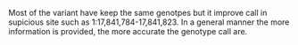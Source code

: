 Most of the variant have keep the same genotpes but it improve call in supicious site such as 1:17,841,784-17,841,823. In a general manner the more information is provided, the more accurate the genotype call are.   
